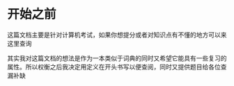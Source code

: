 # 开始之前

这篇文档主要是针对计算机考试，如果你想提分或者对知识点有不懂的地方可以来这里查询

其实我对这篇文档的想法是作为一本类似于词典的同时又希望它能具有一些复习的属性。所以权衡之后我决定用定义在开头书写以便查阅，同时又提供题目给各位查漏补缺
